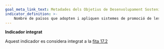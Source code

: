 ```yaml
---
goal_meta_link_text: Metadades dels Objetius de Desenvolupament Sostenible de les Nacions Unides (pdf 894kB)
indicator_definition: >- 
    Nombre de països que adopten i apliquen sistemes de promoció de les inversions en favor dels països menys avançats
---
```

**Indicador integrat**

Aquest indicador es considera integrat a la [fita 17.2](/17)